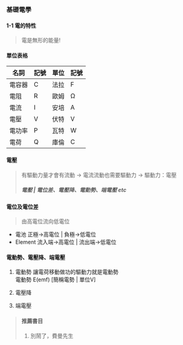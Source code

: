 ### 基礎電學

#### 1-1 電的特性

> 電是無形的能量!

#### 單位表格
|名詞|記號|單位|記號
|------|------|------|------|
|電容器|C|法拉|F|
|電阻|R|歐姆|Ω|
|電流|I|安培|A|
|電壓|V|伏特|V|
|電功率|P|瓦特|W|
|電荷|Q|庫倫|C|

#### 電壓
> 有驅動力量才會有流動 → 電流流動也需要驅動力 → 驅動力：電壓
> ##### 電壓 | 電位差、電壓降、電動勢、端電壓 etc

#### 電位及電位差
> 由高電位流向低電位
- 電池 正極→高電位 | 負極→低電位
- Element 流入端→高電位 | 流出端→低電位

#### 電動勢、電壓降、端電壓
1. 電動勢
   讓電荷移動做功的驅動力就是電動勢  
   電動勢 E(emf) [簡稱電勢 | 單位V]
3. 電壓降
  
4. 端電壓



> #### 推薦書目
> 1. 別鬧了，費曼先生
